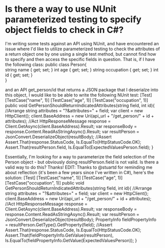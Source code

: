 
# Is there a way to use NUnit parameterized testing to specify object fields to check in C#?

I'm writing some tests against an API using NUnit, and have encountered an issue where I'd like to utilize parameterized testing to check the attributes of a return object one by one using a single test method, but cannot find how to specify and then access the specific fields in question.
That is, if I have the following class:
public class Person{  
     string name { get; set; }
     int age { get; set; }
     string occupation { get; set; }
     int id { get; set; }  
}

and an API get_person/id that returns a JSON package that I deserialze into this object, I would like to be able to write the following NUnit test:
[Test]
[TestCase("name", 1)]
[TestCase("age", 1)]
[TestCase("occupation", 1)]
public void GetPersonShouldReturnIndicatedAttributes(string field, int id){
     //Arrange
     string attributes = "?&attributes=" + field;
     var client = new HttpClient();
     client.BaseAddress = new Uri(api_url + "/get_person/" + id + attributes);
     //Act
     HttpResponseMessage response = Client.GetAsync(client.BaseAddress).Result;
     var responseBody = response.Content.ReadAsStringAsync().Result;
     var resultPerson = JsonConvert.DeserializeObject<Person>(resultBody);
     //Assert  
     Assert.That(response.StatusCode, Is.EqualTo(HttpStatusCode.OK);
     Assert.That(resultPerson.field, Is.EqualTo(ExpectedValuesPerson.field);
}

Essentially, I'm looking for a way to parameterize the field selection of the Person object - but obviously doing resultPerson.field is not valid. Is there a valid way to do this?
Thanks!
EDIT:
Thanks to @stuartd for reminding me about reflection (it's been a few years since I've written in C#), here's the solution:
[Test]
[TestCase("name", 1)]
[TestCase("age", 1)]
[TestCase("occupation", 1)]
public void GetPersonShouldReturnIndicatedAttributes(string field, int id){
     //Arrange
     string attributes = "?&attributes=" + field;
     var client = new HttpClient();
     client.BaseAddress = new Uri(api_url + "/get_person/" + id + attributes);
     //Act
     HttpResponseMessage response = Client.GetAsync(client.BaseAddress).Result;
     var responseBody = response.Content.ReadAsStringAsync().Result;
     var resultPerson = JsonConvert.DeserializeObject<Person>(resultBody);
     PropertyInfo fieldPropertyInfo = resultPerson.GetType().GetProperty(field);
     //Assert  
     Assert.That(response.StatusCode, Is.EqualTo(HttpStatusCode.OK);
     Assert.That(fieldPropertyInfo.GetValue(resultPerson), Is.EqualTo(fieldPropertyInfo.GetValue(ExpectedValuesPerson));
}


        